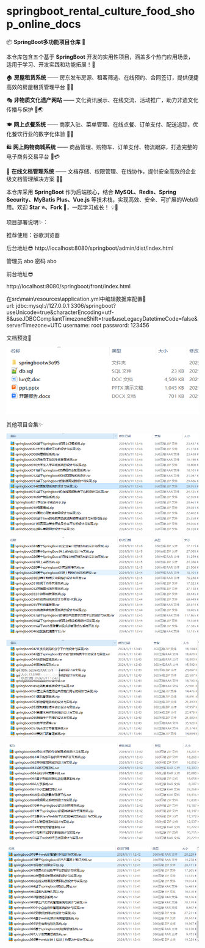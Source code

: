 # springboot_rental_culture_food_shop_online_docs
📦 **SpringBoot多功能项目仓库** 🎯

本仓库包含五个基于 **SpringBoot** 开发的实用性项目，涵盖多个热门应用场景，适用于学习、开发实践和功能拓展！🚀

🏠 **房屋租赁系统** —— 房东发布房源、租客筛选、在线预约、合同签订，提供便捷高效的房屋租赁管理平台 🏡📄

🎭 **非物质文化遗产网站** —— 文化资讯展示、在线交流、活动推广，助力非遗文化传播与保护 📜🌏

🍽️ **网上点餐系统** —— 商家入驻、菜单管理、在线点餐、订单支付、配送追踪，优化餐饮行业的数字化体验 🍕🚀

🛍️ **网上购物商城系统** —— 商品管理、购物车、订单支付、物流跟踪，打造完整的电子商务交易平台 🛒💳

📂 **在线文档管理系统** —— 文档存储、权限管理、在线协作，提供安全高效的企业级文档管理解决方案 📑🔐

本仓库采用 **SpringBoot** 作为后端核心，结合 **MySQL、Redis、Spring Security、MyBatis Plus、Vue.js** 等技术栈，实现高效、安全、可扩展的Web应用。欢迎 **Star ⭐、Fork 🍴**，一起学习成长！ 💡🚀

项目部署说明✨：

推荐使用：谷歌浏览器

后台地址😎
http://localhost:8080/springboot/admin/dist/index.html

管理员  abo 密码 abo

前台地址😎

http://localhost:8080/springboot/front/index.html

在src\main\resources\application.yml中编辑数据库配置🎉										
url: jdbc:mysql://127.0.0.1:3306/springboot?useUnicode=true&characterEncoding=utf-8&useJDBCCompliantTimezoneShift=true&useLegacyDatetimeCode=false&serverTimezone=UTC
username: root
password: 123456

文档预览👀

![](./images/预览.png)

其他项目合集✨

![](./images/Snipaste_2025-02-12_14-07-36.png)

![](./images/Snipaste_2025-02-12_14-07-52.png)

![](images/Snipaste_2025-02-12_14-08-03.png)

![](images/Snipaste_2025-02-12_14-08-12.png)

![](images/Snipaste_2025-02-12_14-08-22.png)
